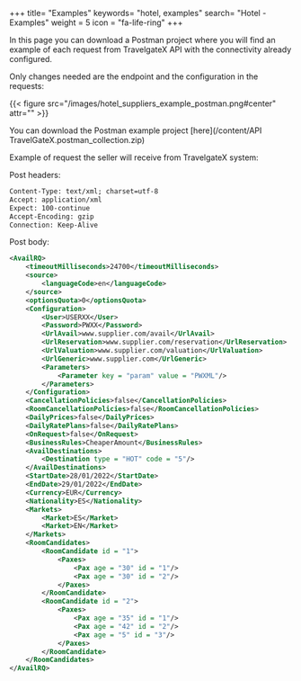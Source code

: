 +++
title= "Examples"
keywords= "hotel, examples"
search= "Hotel - Examples"
weight = 5
icon = "fa-life-ring"
+++

In this page you can download a Postman project where you will find an example of each request from TravelgateX API with the connectivity already configured.

Only changes needed are the endpoint and the configuration in the requests:

{{< figure src="/images/hotel_suppliers_example_postman.png#center" attr="" >}}

You can download the Postman example project [here](/content/API TravelGateX.postman_collection.zip)



Example of request the seller will receive from TravelgateX system:

Post headers:

~~~xml
Content-Type: text/xml; charset=utf-8
Accept: application/xml
Expect: 100-continue
Accept-Encoding: gzip
Connection: Keep-Alive
~~~
Post body:
~~~xml
<AvailRQ>
    <timeoutMilliseconds>24700</timeoutMilliseconds>
    <source>
        <languageCode>en</languageCode>
    </source>
    <optionsQuota>0</optionsQuota>
    <Configuration>
        <User>USERXX</User>
        <Password>PWXX</Password>
        <UrlAvail>www.supplier.com/avail</UrlAvail>
        <UrlReservation>www.supplier.com/reservation</UrlReservation>
        <UrlValuation>www.supplier.com/valuation</UrlValuation>
        <UrlGeneric>www.supplier.com</UrlGeneric>
        <Parameters>
            <Parameter key = "param" value = "PWXML"/>
        </Parameters>
    </Configuration>
    <CancellationPolicies>false</CancellationPolicies>
    <RoomCancellationPolicies>false</RoomCancellationPolicies>
    <DailyPrices>false</DailyPrices>
    <DailyRatePlans>false</DailyRatePlans>
    <OnRequest>false</OnRequest>
    <BusinessRules>CheaperAmount</BusinessRules>
    <AvailDestinations>
        <Destination type = "HOT" code = "5"/>
    </AvailDestinations>
    <StartDate>28/01/2022</StartDate>
    <EndDate>29/01/2022</EndDate>
    <Currency>EUR</Currency>
    <Nationality>ES</Nationality>
    <Markets>
        <Market>ES</Market>
        <Market>EN</Market>
    </Markets>
    <RoomCandidates>
        <RoomCandidate id = "1">
            <Paxes>
                <Pax age = "30" id = "1"/>
                <Pax age = "30" id = "2"/>
            </Paxes>
        </RoomCandidate>
        <RoomCandidate id = "2">
            <Paxes>
                <Pax age = "35" id = "1"/>
                <Pax age = "42" id = "2"/>
                <Pax age = "5" id = "3"/>
            </Paxes>
        </RoomCandidate>
    </RoomCandidates>
</AvailRQ>

~~~



